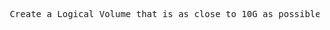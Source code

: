<pre> Create a Logical Volume that is as close to 10G as possible with name "Oak" on VG "professor" </pre>
